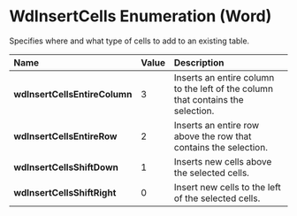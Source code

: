 
# WdInsertCells Enumeration (Word)

Specifies where and what type of cells to add to an existing table.



|**Name**|**Value**|**Description**|
|:-----|:-----|:-----|
|**wdInsertCellsEntireColumn**|3|Inserts an entire column to the left of the column that contains the selection.|
|**wdInsertCellsEntireRow**|2|Inserts an entire row above the row that contains the selection.|
|**wdInsertCellsShiftDown**|1|Inserts new cells above the selected cells.|
|**wdInsertCellsShiftRight**|0|Insert new cells to the left of the selected cells.|
